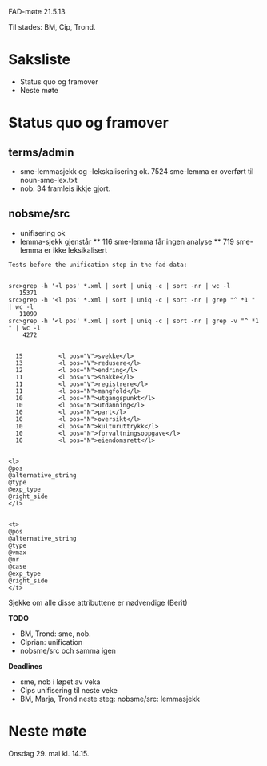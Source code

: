 

FAD-møte 21.5.13


Til stades: BM, Cip, Trond.


# Saksliste
* Status quo og framover
* Neste møte


# Status quo og framover


##  terms/admin
* sme-lemmasjekk og -lekskalisering ok. 7524 sme-lemma er overført til noun-sme-lex.txt
* nob: 34 framleis ikkje gjort.


##  nobsme/src
* unifisering ok
* lemma-sjekk gjenstår 
** 116 sme-lemma får ingen analyse
** 719 sme-lemma er ikke leksikalisert




```
Tests before the unification step in the fad-data:


src>grep -h '<l pos' *.xml | sort | uniq -c | sort -nr | wc -l 
   15371
src>grep -h '<l pos' *.xml | sort | uniq -c | sort -nr | grep "^ *1 " | wc -l 
   11099
src>grep -h '<l pos' *.xml | sort | uniq -c | sort -nr | grep -v "^ *1 " | wc -l 
    4272


  15          <l pos="V">svekke</l>
  13          <l pos="V">redusere</l>
  12          <l pos="N">endring</l>
  11          <l pos="V">snakke</l>
  11          <l pos="V">registrere</l>
  11          <l pos="N">mangfold</l>
  10          <l pos="N">utgangspunkt</l>
  10          <l pos="N">utdanning</l>
  10          <l pos="N">part</l>
  10          <l pos="N">oversikt</l>
  10          <l pos="N">kulturuttrykk</l>
  10          <l pos="N">forvaltningsoppgave</l>
  10          <l pos="N">eiendomsrett</l>


<l>
@pos
@alternative_string
@type
@exp_type
@right_side
</l>


<t>
@pos
@alternative_string
@type
@vmax
@nr
@case
@exp_type
@right_side
</t>
```


Sjekke om alle disse attributtene er nødvendige (Berit)


**TODO**


* BM, Trond: sme, nob.
* Ciprian: unification
* nobsme/src och samma igen


**Deadlines**


* sme, nob i løpet av veka
* Cips unifisering til neste veke
* BM, Marja, Trond neste steg: nobsme/src: lemmasjekk




# Neste møte


Onsdag 29. mai kl. 14.15.


